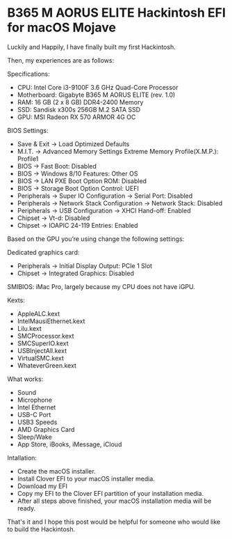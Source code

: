 # B365 M AORUS ELITE Hackintosh EFI for macOS Mojave

Luckily and Happily, I have finally built my first Hackintosh.

Then, my experiences are as follows:

Specifications:
- CPU: Intel Core i3-9100F 3.6 GHz Quad-Core Processor
- Motherboard: Gigabyte B365 M AORUS ELITE (rev. 1.0)
- RAM: 16 GB (2 x 8 GB) DDR4-2400 Memory
- SSD: Sandisk x300s 256GB M.2 SATA SSD
- GPU: MSI Radeon RX 570 ARMOR 4G OC

BIOS Settings:
- Save & Exit → Load Optimized Defaults
- M.I.T. → Advanced Memory Settings Extreme Memory Profile(X.M.P.): Profile1
- BIOS → Fast Boot: Disabled
- BIOS → Windows 8/10 Features: Other OS
- BIOS → LAN PXE Boot Option ROM: Disabled
- BIOS → Storage Boot Option Control: UEFI
- Peripherals → Super IO Configuration → Serial Port: Disabled
- Peripherals → Network Stack Configuration → Network Stack: Disabled
- Peripherals → USB Configuration → XHCI Hand-off: Enabled
- Chipset → Vt-d: Disabled
- Chipset → IOAPIC 24-119 Entries: Enabled

Based on the GPU you’re using change the following settings:

Dedicated graphics card:
- Peripherals → Initial Display Output: PCIe 1 Slot
- Chipset → Integrated Graphics: Disabled

SMIBIOS: iMac Pro, largely because my CPU does not have iGPU.

Kexts:
- AppleALC.kext
- IntelMausiEthernet.kext
- Lilu.kext
- SMCProcessor.kext
- SMCSuperIO.kext
- USBInjectAll.kext
- VirtualSMC.kext
- WhateverGreen.kext

What works:
- Sound
- Microphone
- Intel Ethernet
- USB-C Port
- USB3 Speeds
- AMD Graphics Card
- Sleep/Wake
- App Store, iBooks, iMessage, iCloud

Intallation:
- Create the macOS installer.
- Install Clover EFI to your macOS installer media.
- Download my EFI
- Copy my EFI to the Clover EFI partition of your installation media.
- After all steps above finished, your macOS installation media will be ready.

That's it and I hope this post would be helpful for someone who would like to build the Hackintosh.

